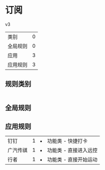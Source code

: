 # 订阅

v3

|||
| - |:-:|
|类别|0|
|全局规则|0|
|应用|3|
|应用规则|3|

## 规则类别

|||
| - |:-:|


## 全局规则



## 应用规则

||||
| - |:-:|-|
|钉钉|1|<li>功能类 - 快捷打卡|
|广汽传祺|1|<li>功能类 - 直接进入远控|
|行者|1|<li>功能类 - 直接开始运动|
